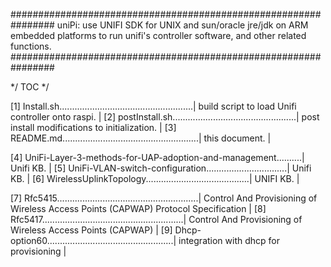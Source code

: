 ################################################################
 uniPi: use UNIFI SDK for UNIX and sun/oracle jre/jdk
        on ARM embedded platforms to run unifi's controller 
        software, and other related functions.
################################################################

*/ TOC */

[1] Install.sh.....................................................| build script to load Unifi controller onto raspi. |
[2] postInstall.sh.................................................| post install modifications to initialization. |
[3] README.md......................................................| this document. |

[4] UniFi-Layer-3-methods-for-UAP-adoption-and-management..........| Unifi KB. |
[5] UniFi-VLAN-switch-configuration................................| Unifi KB. |
[6] WirelessUplinkTopology.........................................| UNIFI KB. |

[7] Rfc5415........................................................| Control And Provisioning of Wireless Access Points (CAPWAP) 
                                                                     Protocol Specification |
[8] Rfc5417........................................................| Control And Provisioning of Wireless Access Points (CAPWAP) |
[9] Dhcp-option60..................................................| integration with dhcp for provisioning |
